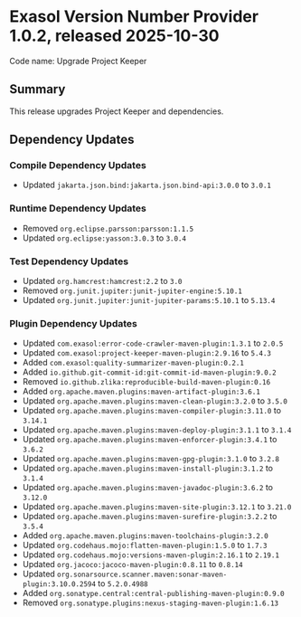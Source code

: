 # Exasol Version Number Provider 1.0.2, released 2025-10-30

Code name: Upgrade Project Keeper

## Summary

This release upgrades Project Keeper and dependencies.

## Dependency Updates

### Compile Dependency Updates

* Updated `jakarta.json.bind:jakarta.json.bind-api:3.0.0` to `3.0.1`

### Runtime Dependency Updates

* Removed `org.eclipse.parsson:parsson:1.1.5`
* Updated `org.eclipse:yasson:3.0.3` to `3.0.4`

### Test Dependency Updates

* Updated `org.hamcrest:hamcrest:2.2` to `3.0`
* Removed `org.junit.jupiter:junit-jupiter-engine:5.10.1`
* Updated `org.junit.jupiter:junit-jupiter-params:5.10.1` to `5.13.4`

### Plugin Dependency Updates

* Updated `com.exasol:error-code-crawler-maven-plugin:1.3.1` to `2.0.5`
* Updated `com.exasol:project-keeper-maven-plugin:2.9.16` to `5.4.3`
* Added `com.exasol:quality-summarizer-maven-plugin:0.2.1`
* Added `io.github.git-commit-id:git-commit-id-maven-plugin:9.0.2`
* Removed `io.github.zlika:reproducible-build-maven-plugin:0.16`
* Added `org.apache.maven.plugins:maven-artifact-plugin:3.6.1`
* Updated `org.apache.maven.plugins:maven-clean-plugin:3.2.0` to `3.5.0`
* Updated `org.apache.maven.plugins:maven-compiler-plugin:3.11.0` to `3.14.1`
* Updated `org.apache.maven.plugins:maven-deploy-plugin:3.1.1` to `3.1.4`
* Updated `org.apache.maven.plugins:maven-enforcer-plugin:3.4.1` to `3.6.2`
* Updated `org.apache.maven.plugins:maven-gpg-plugin:3.1.0` to `3.2.8`
* Updated `org.apache.maven.plugins:maven-install-plugin:3.1.2` to `3.1.4`
* Updated `org.apache.maven.plugins:maven-javadoc-plugin:3.6.2` to `3.12.0`
* Updated `org.apache.maven.plugins:maven-site-plugin:3.12.1` to `3.21.0`
* Updated `org.apache.maven.plugins:maven-surefire-plugin:3.2.2` to `3.5.4`
* Added `org.apache.maven.plugins:maven-toolchains-plugin:3.2.0`
* Updated `org.codehaus.mojo:flatten-maven-plugin:1.5.0` to `1.7.3`
* Updated `org.codehaus.mojo:versions-maven-plugin:2.16.1` to `2.19.1`
* Updated `org.jacoco:jacoco-maven-plugin:0.8.11` to `0.8.14`
* Updated `org.sonarsource.scanner.maven:sonar-maven-plugin:3.10.0.2594` to `5.2.0.4988`
* Added `org.sonatype.central:central-publishing-maven-plugin:0.9.0`
* Removed `org.sonatype.plugins:nexus-staging-maven-plugin:1.6.13`
